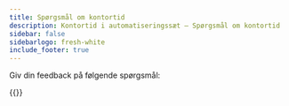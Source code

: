 ```yaml
---
title: Spørgsmål om kontortid
description: Kontortid i automatiseringssæt – Spørgsmål om kontortid
sidebar: false
sidebarlogo: fresh-white
include_footer: true
---
```

Giv din feedback på følgende spørgsmål:

{{<questions showNavigationButtons=false >}}
